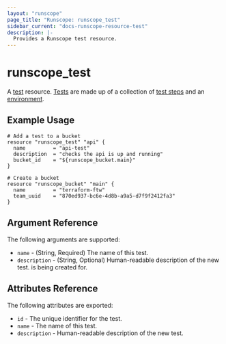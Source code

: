 ```yaml
---
layout: "runscope"
page_title: "Runscope: runscope_test"
sidebar_current: "docs-runscope-resource-test"
description: |-
  Provides a Runscope test resource.
---
```


# runscope\_test

A [test](https://www.runscope.com/docs/api/tests) resource.
[Tests](https://www.runscope.com/docs/buckets) are made up of
a collection of [test steps](step.html) and an
[environment](environment.html).

## Example Usage

```hcl
# Add a test to a bucket
resource "runscope_test" "api" {
  name         = "api-test"
  description  = "checks the api is up and running"
  bucket_id    = "${runscope_bucket.main}"
}

# Create a bucket
resource "runscope_bucket" "main" {
  name         = "terraform-ftw"
  team_uuid    = "870ed937-bc6e-4d8b-a9a5-d7f9f2412fa3"
}
```

## Argument Reference

The following arguments are supported:

* `name` - (String, Required) The name of this test.
* `description` - (String, Optional) Human-readable description of the new test.
  is being created for.

## Attributes Reference

The following attributes are exported:

* `id` - The unique identifier for the test.
* `name` - The name of this test.
* `description` - Human-readable description of the new test.
